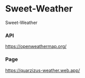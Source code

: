# Sweet-Weather

Sweet-Weather

### API

https://openweathermap.org/

### Page

https://quarzizus-weather.web.app/
